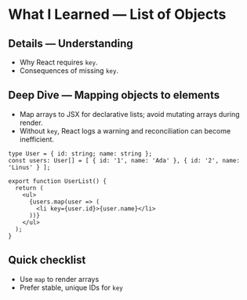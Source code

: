 # What I Learned — List of Objects


## Details — Understanding
- Why React requires `key`.
- Consequences of missing `key`.

## Deep Dive — Mapping objects to elements
- Map arrays to JSX for declarative lists; avoid mutating arrays during render.
- Without `key`, React logs a warning and reconciliation can become inefficient.

```tsx
type User = { id: string; name: string };
const users: User[] = [ { id: '1', name: 'Ada' }, { id: '2', name: 'Linus' } ];

export function UserList() {
  return (
    <ul>
      {users.map(user => (
        <li key={user.id}>{user.name}</li>
      ))}
    </ul>
  );
}
```

## Quick checklist
- Use `map` to render arrays
- Prefer stable, unique IDs for `key`